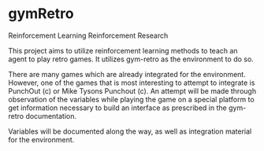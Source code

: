 # gymRetro
Reinforcement Learning Reinforcement Research

This project aims to utilize reinforcement learning methods to teach an agent to play
retro games. It utilizes gym-retro as the environment to do so. 

There are many games which are already integrated for the environment. However, one of the games that 
is most interesting to attempt to integrate is PunchOut (c) or Mike Tysons Punchout (c). An attempt will be
made through observation of the variables while playing the game on a special platform to get information
necessary to build an interface as prescribed in the gym-retro documentation.

Variables will be documented along the way, as well as integration material for the environment. 
